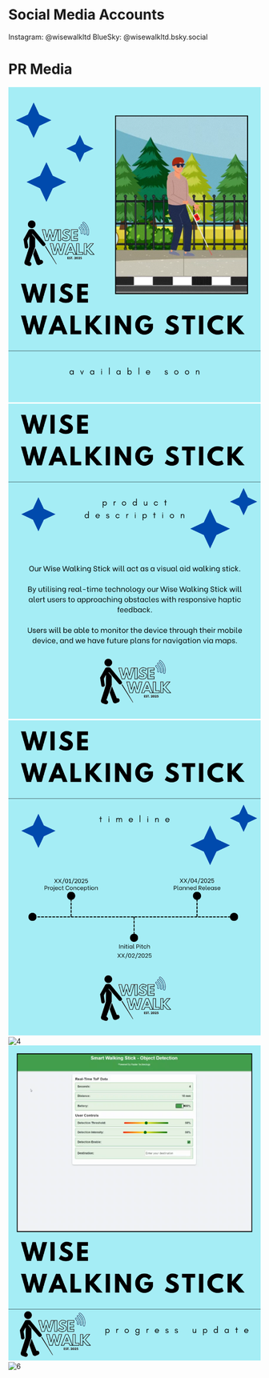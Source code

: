 # Social Media Accounts
Instagram: @wisewalkltd
BlueSky: @wisewalkltd.bsky.social

# PR Media
![1](1.png)
![2](2.png)
![3](3.png)
![4](STICK_3.png)
![5](The_Product.png)
![6](https://youtube.com/shorts/KGUc61me2IE?feature=share)